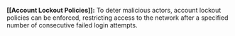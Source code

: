 **[[Account Lockout Policies]]:** To deter malicious actors, account lockout policies can be enforced, restricting access to the network after a specified number of consecutive failed login attempts.